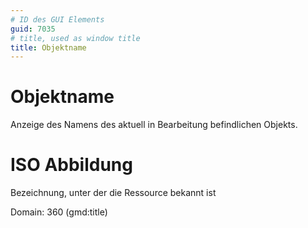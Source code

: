 ```yaml
---
# ID des GUI Elements
guid: 7035
# title, used as window title
title: Objektname
---
```


# Objektname

Anzeige des Namens des aktuell in Bearbeitung befindlichen Objekts.


# ISO Abbildung

Bezeichnung, unter der die Ressource bekannt ist

Domain: 360 (gmd:title)

